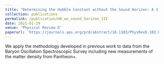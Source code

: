 ```yaml
---
title: "Determining the Hubble Constant without the Sound Horizon: A 3.6% constraint on the Hubble rate from Galaxy Surveys, CMB Lensing and Supernovae"
collection: publications
permalink: /publication/H0_wo_sound_horizon_III
date: 2021-01-29
venue: 'Physical Review D'
paperurl: 'https://journals.aps.org/prd/abstract/10.1103/PhysRevD.103.023538'
---
```

We apply the methodology developed in previous work to data from the Baryon Oscillation Spectroscopic Survey including new measurements of the matter density from Pantheon+.